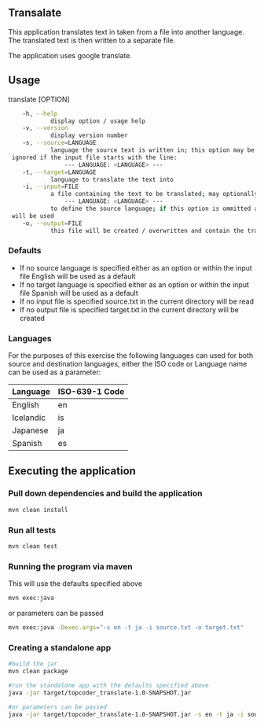 ## Transalate
This application translates text in taken from a file into another language. The translated text
 is then written to a separate file.
 
The application uses google translate.

## Usage
translate [OPTION]

```bash
    -h, --help
            display option / usage help
    -v, --version
            display version number
    -s, --source=LANGUAGE
            language the source text is written in; this option may be ommitted or will be
 ignored if the input file starts with the line:
                --- LANGUAGE: <LANGUAGE> ---
    -t, --target=LANGUAGE
            language to translate the text into
    -i, --input=FILE
            a file containing the text to be translated; may optionally include the line:
                --- LANGUAGE: <LANGUAGE> ---
            to define the source language; if this option is ommitted a file called source.txt
 will be used
    -o, --output=FILE
            this file will be created / overwritten and contain the translated text; if this option is ommitted a file called target.txt will be used
```

### Defaults
* If no source language is specified either as an option or within the input file English will be used as a default
* If no target language is specified either as an option or within the input file Spanish will be used as a default
* If no input file is specified source.txt in the current directory will be read
* If no output file is specified target.txt in the current directory will be created

### Languages
For the purposes of this exercise the following languages can used for both source and
 destination languages, either the ISO code or Language name can be used as a parameter:

|Language|ISO-639-1 Code|
|---|---|
|English|en|
|Icelandic|is|
|Japanese|ja|
|Spanish|es|


## Executing the application
### Pull down dependencies and build the application
```bash
mvn clean install
```

### Run all tests
```bash
mvn clean test
```


### Running the program via maven
This will use the defaults specified above
```bash
mvn exec:java
```
or parameters can be passed
```bash
mvn exec:java -Dexec.args="-s en -t ja -i source.txt -o target.txt"
```


### Creating a standalone app
```bash
#build the jar
mvn clean package

#run the standalone app with the defaults specified above
java -jar target/topcoder_translate-1.0-SNAPSHOT.jar 

#or parameters can be passed
java -jar target/topcoder_translate-1.0-SNAPSHOT.jar -s en -t ja -i source.txt -o target.txt
```